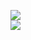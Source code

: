 [![](https://img.shields.io/badge/Made%20With-Github%20Spray-lightgrey.svg?style=for-the-badge&logo=github)](https://github.com/Annihil/github-spray#28194)  
[![](https://i.imgur.com/2DrTn0Z.gif)](https://github.com/Annihil/github-spray)